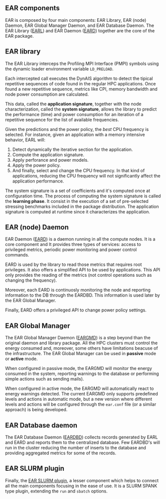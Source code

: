 EAR components
---------------------------
EAR is composed by four main components: EAR Library, EAR (node) Daemon, EAR Global Manager Daemon, and EAR Database Daemon. The EAR Library ([EARL](./library/README.md)) and EAR Daemon ([EARD](./daemon/README.md)) together are the core of the EAR package.

## EAR library 

The EAR Library interceps the Profiling MPI Interface (PMPI) symbols using the dynamic loader environment variable `LD_PRELOAD`.

Each intercepted call executes the DynAIS algorithm to detect the tipical repetitive sequences of code found in the regular HPC applications. Once found a new repetitive sequence, metrics like CPI, memory bandwidth and node power consumption are calculated.

This data, called the **application signature**, together with the node characterization, called the **system signature**,  allows the library to predict the performance (time) and power consumption
 for an iteration of a repetitive sequence for the list of available frequencies.

Given the predictions and the power policy, the *best* CPU frequency is selected. For instance, given an application with a memory intensive behavior, EARL will:
1) Detect dynamically the iterative section for the application.
2) Compute the application signature.
3) Apply perforance and power models.
4) Apply the power policy.
5) And finally, select and change the CPU frequency. In that kind of applications, reducing the CPU frequency will not significantly affect the application performance.

The system signature is a set of coefficients and it's computed once at configuration time. The process of computing the system signature is called the **learning phase**. It consist in the execution of a set of pre-selected stressing benchmarks included in the package distribution. The application signature is computed at runtime since it characterizes the application.

## EAR (node) Daemon

EAR Daemon ([EARD](./daemon/README.md)) is a daemon running in all the compute nodes. It is a core component and It provides three types of services: access to privileged metrics, periodic power monitoring and power control commands.

EARD is used by the library to read those metrics that requires root privileges. It also offers a simplified API to be used by applications. This API only provides the reading of the metrics (not control operations such as changing the frequency).

Moreover, each EARD is continuosly monitoring the node  and reporting information to the DB through the EARDBD. This information is used later by the EAR Global Manager.

Finally, EARD offers a privileged API to change power policy settings.

## EAR Global Manager

The EAR Global Manager Daemon ([EARGMD](./global_manager/README.md)) is a step beyond than the original daemon and library package. All the HPC clusters must control the energy consumed and, moreover, some others have limitations beacuse of the infrastructure. The EAR Global Manager can be used in **passive** mode or **active** mode.

When configured in passive mode, the EARGMD will monitor the energy consumed in the system, reporting warnings to the database or performing simple actions such as sending mails).

When configured in active mode, the EARGMD will automatically react to energy warnings detected. The current EARGMD only supports predefined levels and actions in automatic mode, but a new version where different levels and actions will be configured through the `ear.conf` file (or a similar approach) is being developed.

## EAR Database daemon

The EAR Database Daemon ([EARDBD](./database_cache/README.md)) collects records generated by EARL and EARD and reports them to the centralized database. Few EARDBD's will run in the cluster reducing the number of inserts to the database and providing aggregated metrics for some of the records.

## EAR SLURM plugin

Finally, the [EAR SLURM plugin](./slurm_plugin/README.md), a lesser component which helps to connect all the main components focusing in the ease of use. It is a SLURM SPANK type plugin, extending the `run` and `sbatch` options.